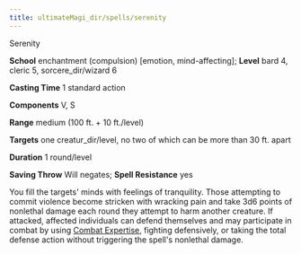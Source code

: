 ```yaml
---
title: ultimateMagi_dir/spells/serenity
---
```

Serenity

**School** enchantment (compulsion) [emotion, mind-affecting]; **Level** bard 4, cleric 5, sorcere_dir/wizard 6

**Casting Time** 1 standard action

**Components** V, S

**Range** medium (100 ft. + 10 ft./level)

**Targets** one creatur_dir/level, no two of which can be more than 30 ft. apart

**Duration** 1 round/level

**Saving Throw** Will negates; **Spell Resistance** yes

You fill the targets' minds with feelings of tranquility. Those attempting to commit violence become stricken with wracking pain and take 3d6 points of nonlethal damage each round they attempt to harm another creature. If attacked, affected individuals can defend themselves and may participate in combat by using [Combat Expertise](feats#_combat-expertise), fighting defensively, or taking the total defense action without triggering the spell's nonlethal damage.

